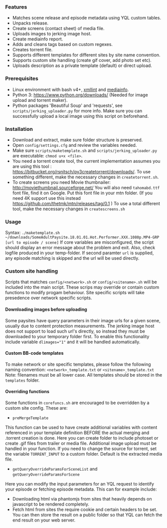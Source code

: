 ### Features
* Matches scene release and episode metadata using YQL custom tables.
* Unpacks release.
* Create screens (contact sheet) of media file.
* Uploads images to jerking image host.
* Create mediainfo report.
* Adds and cleans tags based on custom regexes.
* Creates torrent file.
* Supports different templates for different sites by site name convention.
* Supports custom site handling (create gif cover, add photo set etc).
* Uploads description as a private template (default) or direct upload.

### Prerequisites
* Linux environment with bash v4+, [xmllint](http://www.xmlsoft.org/downloads.html) and [mediainfo](https://mediaarea.net/en/MediaInfo).
* Python 3: https://www.python.org/downloads/ (Needed for image upload and torrent maker).
* Python packages 'Beautiful Soup' and 'requests', see `scripts/jerking_uploader.py` for more info. Make sure you can successfully upload a local image using this script on beforehand.

### Installation
* Download and extract, make sure folder structure is preserved. 
* Open `config/settings.cfg` and review the variables needed. 
* Make sure `scripts/maketemplate.sh` and `scripts/jerking_uploader.py` are executable: `chmod u+x <file>`.
* You need a torrent create tool, the current implementation assumes you are using this tool : https://bitbucket.org/rsnitsch/py3createtorrent/downloads/. To use something different, make the necessary changes in `createtorrent.sh`.
* To create screens you need Movie thumbnailer: http://moviethumbnail.sourceforge.net/ You will also need `tahomabd.ttf` font file, find it on Google. Put this font file in your mtn folder. (If you need 4K support use this instead https://github.com/thetmk/mtn/releases/tag/0.1 ) To use a total different tool, make the necessary changes in `createscreens.sh`

### Usage
Syntax: `./maketemplate.sh ~/downloads/SomeAdultPaysite.18.01.01.Hot.Performer.XXX.1080p.MP4-GRP [url to episode / scene]` 
If core variables are misconfigured, the script should display an error message about the problem and exit. Also, check logfile produced in your temp-folder. If second paramter `url` is supplied, any episode matching is skipped and the url will be used directly.

### Custom site handling
Scripts that matches `config/<network>.sh` or `config/<sitename>.sh` will be included into the main script. These scrips may override or contain custom functions to modify progam behaviour. Site specific scripts will take presedence over network specific scripts.

#### Downloading images before uploading
Some paysites have query parameters in their image urls for a given scene, usually due to content protection measurements. The jerking image host does not support to load such url's directly, so instead they must be downloaded to your temporary folder first. To enable this functionality include variable `dlimages="1"` and it will be handled automatically.

#### Custom BB-code templates
To make network or site specific templates, please follow the following naming convention: `<network>_template.txt` or  `<sitename>_template.txt` Note: filenames must be all lower case. All templates should be stored in the `templates` folder.

#### Overriding functions
Some functions in `corefuncs.sh` are encouraged to be overridden by a custom site config. These are:
* `preMergeTemplate`

This function can be used to have create additional variables with content referenced in your template definition BEFORE the actual merging and .torrent creation is done. Here you can create folder to include photoset or create .gif files from trailer or media file. Additional image upload must be handled in your function. If you need to change the source for torrent, set the variable `TORRENT_INPUT` to a custom folder. Default is the extracted media file.

* `getQueryOverrideParamsForSceneList` and `getQueryOverrideParamsForScene`

Here you can modify the input parameters for an YQL request to identify your episode or fetching episode metadata. This can for example include: 
- Downloading html via phantomjs from sites that heavily depends on javascript to be rendered completely.
- Fetch html from sites the require cookie and certain headers to be set.
You can then store the result on a public folder so that YQL can fetch the end result on your web server.


